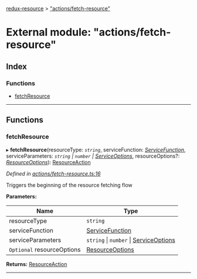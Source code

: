 [redux-resource](../README.md) > ["actions/fetch-resource"](../modules/_actions_fetch_resource_.md)

# External module: "actions/fetch-resource"

## Index

### Functions

* [fetchResource](_actions_fetch_resource_.md#fetchresource)

---

## Functions

<a id="fetchresource"></a>

###  fetchResource

▸ **fetchResource**(resourceType: *`string`*, serviceFunction: *[ServiceFunction](_actions_types_.md#servicefunction)*, serviceParameters: *`string` \| `number` \| [ServiceOptions](../interfaces/_actions_types_.serviceoptions.md)*, resourceOptions?: *[ResourceOptions](../interfaces/_actions_types_.resourceoptions.md)*): [ResourceAction](../interfaces/_actions_types_.resourceaction.md)

*Defined in [actions/fetch-resource.ts:16](https://github.com/rcelha/redux-resource/blob/1562510/src/actions/fetch-resource.ts#L16)*

Triggers the beginning of the resource fetching flow

**Parameters:**

| Name | Type |
| ------ | ------ |
| resourceType | `string` |
| serviceFunction | [ServiceFunction](_actions_types_.md#servicefunction) |
| serviceParameters | `string` \| `number` \| [ServiceOptions](../interfaces/_actions_types_.serviceoptions.md) |
| `Optional` resourceOptions | [ResourceOptions](../interfaces/_actions_types_.resourceoptions.md) |

**Returns:** [ResourceAction](../interfaces/_actions_types_.resourceaction.md)

___


